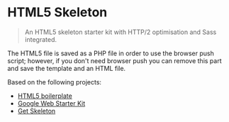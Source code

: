 # HTML5 Skeleton
> An HTML5 skeleton starter kit with HTTP/2 optimisation and Sass integrated.

The HTML5 file is saved as a PHP file in order to use the browser push script; however, if you don't need browser push you can remove this part and save the template and an HTML file.

Based on the following projects:
* [HTML5 boilerplate](https://html5boilerplate.com/)
* [Google Web Starter Kit](https://developers.google.com/web/tools/starter-kit/)
* [Get Skeleton](http://getskeleton.com/)
